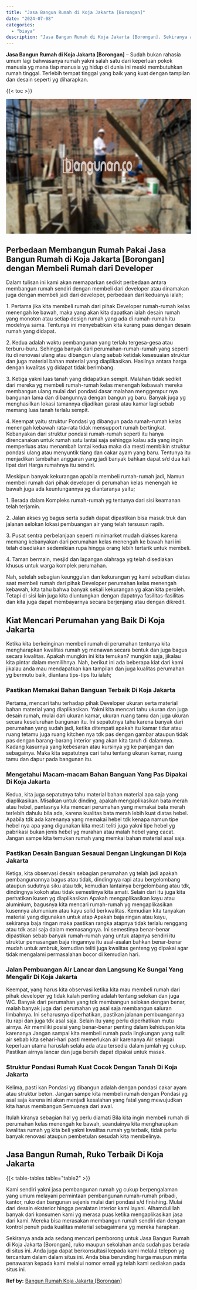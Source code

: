 ```yaml
---
title: "Jasa Bangun Rumah di Koja Jakarta [Borongan]"
date: "2024-07-08"
categories: 
  - "biaya"
description: "Jasa Bangun Rumah di Koja Jakarta [Borongan]. Sekiranya anda ada sedang mencari pemborong untuk Jasa Bangun Rumah di Koja Jakarta [Borongan], ruko maupun s..."
---
```


**Jasa Bangun Rumah di Koja Jakarta \[Borongan\]** – Sudah bukan rahasia umum lagi bahwasanya rumah yakni salah satu dari keperluan pokok manusia yg mana tiap manusia yg hidup di dunia ini meski membutuhkan rumah tinggal. Terlebih tempat tinggal yang baik yang kuat dengan tampilan dan desain seperti yg diharapkan.

{{< toc >}}

![Jasa Bangun Rumah di Koja Jakarta [Borongan]](/images/borong-bangunan-03.png)

## Perbedaan Membangun Rumah Pakai Jasa Bangun Rumah di Koja Jakarta \[Borongan\] dengan Membeli Rumah dari Developer

Dalam tulisan ini kami akan memaparkan sedikit perbedaan antara membangun rumah sendiri dengan membeli dari developer atau dinamakan juga dengan membeli jadi dari developer, perbedaan dari keduanya ialah;

1\. Pertama jika kita membeli rumah dari pihak Developer rumah-rumah kelas menengah ke bawah, maka yang akan kita dapatkan ialah desain rumah yang monoton atau setiap design rumah yang ada di rumah-rumah itu modelnya sama. Tentunya ini menyebabkan kita kurang puas dengan desain rumah yang didapat.

2\. Kedua adalah waktu pembangunan yang terlalu tergesa-gesa atau terburu-buru. Sehingga banyak dari perumahan-rumah-rumah yang seperti itu di renovasi ulang atau dibangun ulang sebab ketidak kesesuaian struktur dan juga material bahan material yang diaplikasikan. Hasilnya antara harga dengan kwalitas yg didapat tidak berimbang.

3\. Ketiga yakni luas tanah yang didapatkan sempit. Malahan tidak sedikit dari mereka yg membeli rumah-rumah kelas menengah kebawah mereka membangun ulang mulai dari pondasi dasar malahan menggempur nya bangunan lama dan dibangunnya dengan bangun yg baru. Banyak juga yg menghasilkan lokasi tamannya dijadikan garasi atau kamar lagi sebab memang luas tanah terlalu sempit.

4\. Keempat yaitu struktur Pondasi yg dibangun pada rumah-rumah kelas menengah kebawah rata-rata tidak mensupport rumah bertingkat. Kebanyakan dari struktur pondasi rumah-rumah seperti itu hanya direncanakan untuk rumah satu lantai saja sehingga kalau ada yang ingin memperluas atau menambah lantai kedua maka dia mesti membikin struktur pondasi ulang atau menyuntik tiang dan cakar ayam yang baru. Tentunya itu menjadikan tambahan anggaran yang jadi banyak bahkan dapat s/d dua kali lipat dari Harga rumahnya itu sendiri.

Meskipun banyak kekurangan apabila membeli rumah-rumah jadi, Namun membeli rumah dari pihak developer di perumahan kelas menengah ke bawah juga ada keuntungannya yg diantaranya yaitu;

1\. Berada dalam Kompleks rumah-rumah yg tentunya dari sisi keamanan telah terjamin.

2\. Jalan akses yg bagus serta sudah dapat dipastikan bisa masuk truk dan jalanan selokan lokasi pembuangan air yang telah tersusun rapih.

3\. Pusat sentra perbelanjaan seperti minimarket mudah diakses karena memang kebanyakan dari perumahan kelas menengah ke bawah hari ini telah disediakan sedemikian rupa hingga orang lebih tertarik untuk membeli.

4\. Taman bermain, mesjid dan lapangan olahraga yg telah disediakan khusus untuk warga komplek perumahan.

Nah, setelah sebagian keunggulan dan kekurangan yg kami sebutkan diatas saat membeli rumah dari pihak Developer perumahan kelas menengah kebawah, kita tahu bahwa banyak sekali kekurangan yg akan kita peroleh. Tetapi di sisi lain juga kita diuntungkan dengan dapatnya fasilitas-fasilitas dan kita juga dapat membayarnya secara berjenjang atau dengan dikredit.

## Kiat Mencari Perumahan yang Baik Di Koja Jakarta

Ketika kita berkeinginan membeli rumah di perumahan tentunya kita mengharapkan kwalitas rumah yg menawan secara bentuk dan juga bagus secara kwalitas. Apakah mungkin ini kita temukan? mungkin saja, jikalau kita pintar dalam memilihnya. Nah, berikut ini ada beberapa kiat dari kami jikalau anda mau mendapatkan kan tampilan dan juga kualitas perumahan yg bermutu baik, diantara tips-tips Itu ialah;

### Pastikan Memakai Bahan Banguan Terbaik Di Koja Jakarta

Pertama, mencari tahu terhadap pihak Developer ukuran serta material bahan material yang diaplikasikan. Yakni kita mencari tahu ukuran dan juga desain rumah, mulai dari ukuran kamar, ukuran ruang tamu dan juga ukuran secara keseluruhan bangunan itu. Ini sepatutnya tahu karena banyak dari perumahan yang sudah jadi, ketika ditempati apakah itu kamar tidur atau ruang tetamu juga ruang kitchen nya tdk pas dengan gambar ataupun tidak pas dengan barang-barang interior yang akan kita taruh di dalamnya. Kadang kasurnya yang kebesaran atau kursinya yg ke panjangan dan sebagainya. Maka kita sepatutnya cari tahu tentang ukuran kamar, ruang tamu dan dapur pada bangunan itu.

### Mengetahui Macam-macam Bahan Banguan Yang Pas Dipakai Di Koja Jakarta

Kedua, kita juga sepatutnya tahu material bahan material apa saja yang diaplikasikan. Misalkan untuk dinding, apakah mengaplikasikan bata merah atau hebel, pantasnya kita mencari perumahan yang memakai bata merah terlebih dahulu bila ada, karena kualitas bata merah lebih kuat diatas hebel. Apabila tdk ada karenanya yang memakai hebel tdk kenapa namun tipe hebel nya apa yang digunakan kita mesti teliti juga yakni tipe hebel yg pabrikasi bukan jenis hebel yg murahan atau malah hebel yang cacat. Jangan sampe kita temukan rumah yang memkai bahan material asal saja.

### Pastikan Desain Banguan Sesauai Dengan Lingkungan Di Koja Jakarta

Ketiga, kita observasi desain sebagian perumahan yg telah jadi apakah pembangunannya bagus atau tidak, dindingnya rapi atau bergelombang ataupun sudutnya siku atau tdk, kemudian lantainya bergelombang atau tdk, dindingnya kokoh atau tidak semestinya kita amati. Selain dari itu juga kita perhatikan kusen yg diaplikasikan Apakah mengaplikasikan kayu atau aluminium, bagusnya kita mencari rumah-rumah yg mengaplikasikan kusennya alumunium atau kayu solid berkwalitas. Kemudian kita tanyakan material yang digunakan untuk atap Apakah baja ringan atau kayu, sekiranya baja ringan maka pastikan rangka atapnya tidak terlalu renggang atau tdk asal saja dalam memasangnya. Ini semestinya benar-benar dipastikan sebab banyak rumah-rumah yang untuk atapnya sendiri itu struktur pemasangan baja ringannya itu asal-asalan bahkan benar-benar mudah untuk ambruk, kemudian teliti juga kwalitas genteng yg dipakai agar tidak mengalami permasalahan bocor di kemudian hari.

### Jalan Pembuangan Air Lancar dan Langsung Ke Sungai Yang Mengalir Di Koja Jakarta

Keempat, yang harus kita observasi ketika kita mau membeli rumah dari pihak developer yg tidak kalah penting adalah tentang selokan dan juga WC. Banyak dari perumahan yang tdk membangun selokan dengan benar, malah banyak juga dari perumahan yg asal saja membangun saluran limbahnya. Ini seharusnya diperhatikan, pastikan jalanan pembuangannya itu rapi dan juga tdk asal saja. Selain itu yang perlu diperhatikan mutu airnya. Air memiliki posisi yang benar-benar penting dalam kehidupan kita karenanya Jangan sampai kita membeli rumah pada lingkungan yang sulit air sebab kita sehari-hari pasti memerlukan air karenanya Air sebagai keperluan utama haruslah selalu ada atau tersedia dalam jumlah yg cukup. Pastikan airnya lancar dan juga bersih dapat dipakai untuk masak.

### Struktur Pondasi Rumah Kuat Cocok Dengan Tanah Di Koja Jakarta

Kelima, pasti kan Pondasi yg dibangun adalah dengan pondasi cakar ayam atau struktur beton. Jangan sampe kita membeli rumah dengan Pondasi yg asal saja karena ini akan menjadi kesalahan yang fatal yang mewujudkan kita harus membangun Semuanya dari awal.

Itulah kiranya sebagian hal yg perlu diamati Bila kita ingin membeli rumah di perumahan kelas menengah ke bawah, seandainya kita mengharapkan kwalitas rumah yg kita beli yakni kwalitas rumah yg terbaik, tidak perlu banyak renovasi ataupun pembetulan sesudah kita membelinya.

## Jasa Bangun Rumah, Ruko Terbaik Di Koja Jakarta

{{< table-tables table="table2" >}}

Kami sendiri yakni jasa pembangunan rumah yg cukup berpengalaman yang umum melayani permintaan pembangunan rumah-rumah pribadi, kantor, ruko dan bangunan sejenis mulai dari pondasi s/d finishing. Mulai dari desain eksterior hingga peralatan interior kami layani. Alhamdulillah banyak dari konsumen kami yg merasa puas ketika mengaplikasikan jasa dari kami. Mereka bisa merasakan membangun rumah sendiri dan dengan kontrol penuh pada kualitas material sebagaimana yg mereka harapkan.

Sekiranya anda ada sedang mencari pemborong untuk Jasa Bangun Rumah di Koja Jakarta \[Borongan\], ruko maupun sekolahan anda sudah pas berada di situs ini. Anda juga dapat berkonsultasi kepada kami melalui telepon yg tercantum dalam dalam situs ini. Anda bisa berunding harga maupun minta penawaran kepada kami melalui nomor email yg telah kami sediakan pada situs ini.

**Ref by:** [Bangun Rumah Koja Jakarta [Borongan]](https://id.wikipedia.org/wiki/Bangun)

